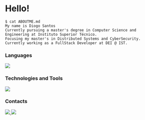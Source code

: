 # Hello!

```console
$ cat ABOUTME.md
My name is Diogo Santos 
Currently pursuing a master's degree in Computer Science and Engineering at Instituto Superior Técnico.  
Focusing my master's in Distributed Systems and CyberSecurity.
Currently working as a FullStack Developer at DEI @ IST.
```

### Languages
<p align="left">
  <a href="https://skillicons.dev">
    <img src="https://skills.thijs.gg/icons?i=java,py,cs,go,javascript,ts,c" />
  </a>
</p>

### Technologies and Tools
<p align="left">
  <a href="https://skillicons.dev">
    <img src="https://skills.thijs.gg/icons?i=linux,bash,neovim,git,github,gitlab,docker,postgres" />
  </a>
</p>

### Contacts
<a href="https://www.linkedin.com/in/diogo-silva-santos/">
  <img src="https://skills.thijs.gg/icons?i=linkedin" />
</a>
<a href="https://www.twitter.com/l_Didas_l">
  <img src="https://skills.thijs.gg/icons?i=twitter" />
</a>

